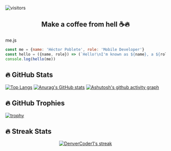 ![visitors](https://visitor-badge.laobi.icu/badge?page_id=hepoblet.hepoblet)
## <p align="center">Make a coffee from hell ☕🔥</p>

me.js
```javascript
const me = {name: 'Héctor Poblete', role: 'Mobile Developer'}
const hello = ({name, role}) => (`Hello!\nI'm known as ${name}, a ${role}`)
console.log(hello(me))
```


## 🔥 GitHub Stats

[![Top Langs](https://denvercoder1-github-readme-stats.vercel.app/api/top-langs/?username=hepoblet&langs_count=8&layout=compact&theme=react&hide_border=true&bg_color=1F222E&title_color=F85D7F&icon_color=F8D866)]()
[![Anurag's GitHub stats](https://denvercoder1-github-readme-stats.vercel.app/api?username=hepoblet&show_icons=true&count_private=true&theme=react&hide_border=true&hide_title=true&bg_color=1F222E&title_color=F85D7F&icon_color=F8D866)]()
[![Ashutosh's github activity graph](https://activity-graph.herokuapp.com/graph?username=hepoblet&bg_color=1F222E&color=F8D866&line=F85D7F&point=FFFFFF&hide_border=true)](https://github.com/ashutosh00710/github-readme-activity-graph)


## 🔥 GitHub Trophies

[![trophy](https://github-profile-trophy.vercel.app/?username=hepoblet&theme=nord&column=7)](https://github.com/ryo-ma/github-profile-trophy)


## 🔥 Streak Stats

<p align="center">
  <a href="https://github.com/DenverCoder1/github-readme-streak-stats">
    <img title="🔥 Get streak stats for your profile at git.io/streak-stats" alt="DenverCoder1's streak" src="https://github-readme-streak-stats.herokuapp.com/?user=hepoblet&theme=monokai-metallian&hide_border=true"/>
  </a>
</p>
